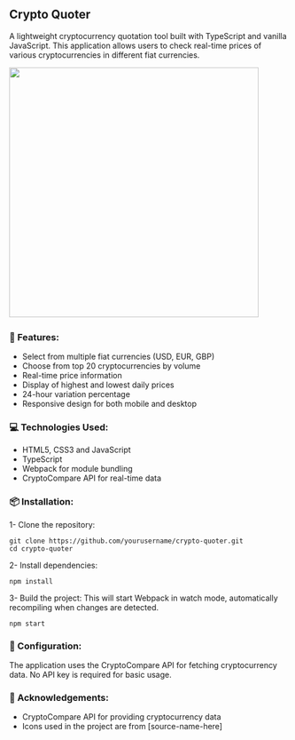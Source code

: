 ## Crypto Quoter
A lightweight cryptocurrency quotation tool built with TypeScript and vanilla JavaScript. This application allows users to check real-time prices of various cryptocurrencies in different fiat currencies.

<img src="https://github.com/user-attachments/assets/9eb2cad7-0e19-49fd-a4db-60a7837e6c61" width="450px" />

<img src="https://github.com/user-attachments/assets/b3e167a3-5801-4f62-970b-2370beb7e4bd" width="0px" />

### 🚀 Features:
- Select from multiple fiat currencies (USD, EUR, GBP)
- Choose from top 20 cryptocurrencies by volume
- Real-time price information
- Display of highest and lowest daily prices
- 24-hour variation percentage
- Responsive design for both mobile and desktop

### 💻 Technologies Used:
- HTML5, CSS3 and JavaScript
- TypeScript 
- Webpack for module bundling
- CryptoCompare API for real-time data

### 📦 Installation:
1- Clone the repository:
```
git clone https://github.com/yourusername/crypto-quoter.git
cd crypto-quoter
```
2- Install dependencies:
```
npm install
```
3- Build the project:
This will start Webpack in watch mode, automatically recompiling when changes are detected.
```
npm start
```

### 🔧 Configuration:
The application uses the CryptoCompare API for fetching cryptocurrency data. No API key is required for basic usage.

### 🙏 Acknowledgements:
- CryptoCompare API for providing cryptocurrency data
- Icons used in the project are from [source-name-here]










